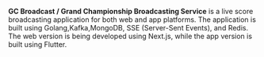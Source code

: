 **GC Broadcast / Grand Championship Broadcasting Service** is a live score broadcasting application for both web and app platforms. The application is built using Golang,Kafka,MongoDB, SSE (Server-Sent Events), and Redis. The web version is being developed using Next.js, while the app version is built using Flutter.